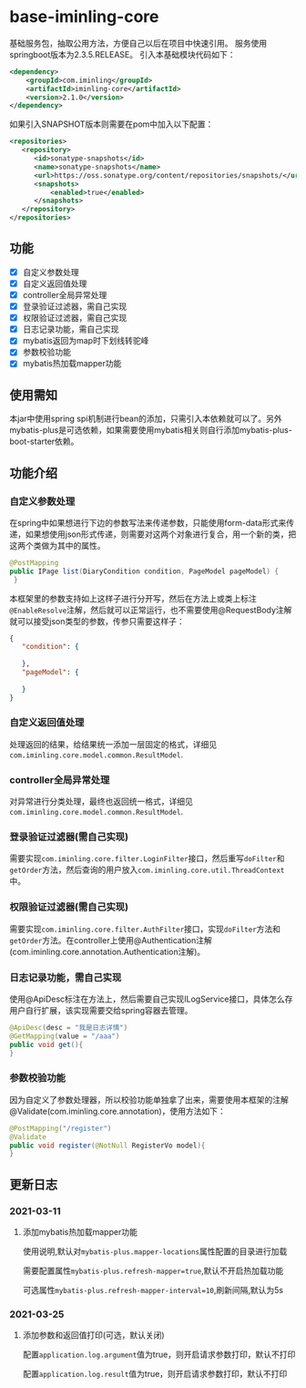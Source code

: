 # base-iminling-core
基础服务包，抽取公用方法，方便自己以后在项目中快速引用。
服务使用springboot版本为2.3.5.RELEASE。
引入本基础模块代码如下：
```xml
<dependency>
    <groupId>com.iminling</groupId>
    <artifactId>iminling-core</artifactId>
    <version>2.1.0</version>
</dependency>
```
如果引入SNAPSHOT版本则需要在pom中加入以下配置：
```xml
<repositories>
   <repository>
      <id>sonatype-snapshots</id>
      <name>sonatype-snapshots</name>
      <url>https://oss.sonatype.org/content/repositories/snapshots/</url>
      <snapshots>
          <enabled>true</enabled>
      </snapshots>
   </repository>
</repositories>
```
## 功能
- [x] 自定义参数处理
- [x] 自定义返回值处理 
- [x] controller全局异常处理
- [x] 登录验证过滤器，需自己实现
- [x] 权限验证过滤器，需自己实现
- [x] 日志记录功能，需自己实现
- [x] mybatis返回为map时下划线转驼峰
- [x] 参数校验功能
- [x] mybatis热加载mapper功能

## 使用需知
本jar中使用spring spi机制进行bean的添加，只需引入本依赖就可以了。另外mybatis-plus是可选依赖，如果需要使用mybatis相关则自行添加mybatis-plus-boot-starter依赖。

## 功能介绍
### 自定义参数处理
在spring中如果想进行下边的参数写法来传递参数，只能使用form-data形式来传递，如果想使用json形式传递，则需要对这两个对象进行复合，用一个新的类，把这两个类做为其中的属性。
```java
@PostMapping
public IPage list(DiaryCondition condition, PageModel pageModel) {
 }
```
本框架里的参数支持如上这样子进行分开写，然后在方法上或类上标注`@EnableResolve`注解，然后就可以正常运行，也不需要使用@RequestBody注解就可以接受json类型的参数，传参只需要这样子：
```json
{
   "condition": {
      
   },
   "pageModel": {
      
   }
}
```

### 自定义返回值处理
处理返回的结果，给结果统一添加一层固定的格式，详细见`com.iminling.core.model.common.ResultModel`.

### controller全局异常处理
对异常进行分类处理，最终也返回统一格式，详细见`com.iminling.core.model.common.ResultModel`.

### 登录验证过滤器(需自己实现)
需要实现`com.iminling.core.filter.LoginFilter`接口，然后重写`doFilter`和`getOrder`方法，然后查询的用户放入`com.iminling.core.util.ThreadContext`中。

### 权限验证过滤器(需自己实现)
需要实现`com.iminling.core.filter.AuthFilter`接口，实现`doFilter`方法和`getOrder`方法。在controller上使用@Authentication注解(com.iminling.core.annotation.Authentication注解)。

### 日志记录功能，需自己实现
使用@ApiDesc标注在方法上，然后需要自己实现ILogService接口，具体怎么存用户自行扩展，该实现需要交给spring容器去管理。
```java
@ApiDesc(desc = "我是日志详情")
@GetMapping(value = "/aaa")
public void get(){
}
```
### 参数校验功能
因为自定义了参数处理器，所以校验功能单独拿了出来，需要使用本框架的注解@Validate(com.iminling.core.annotation)，使用方法如下：
```java
@PostMapping("/register")
@Validate
public void register(@NotNull RegisterVo model){
}
```

## 更新日志
### 2021-03-11
1. 添加mybatis热加载mapper功能

    使用说明,默认对`mybatis-plus.mapper-locations`属性配置的目录进行加载
   
    需要配置属性`mybatis-plus.refresh-mapper=true`,默认不开启热加载功能
   
    可选属性`mybatis-plus.refresh-mapper-interval=10`,刷新间隔,默认为5s
### 2021-03-25
1. 添加参数和返回值打印(可选，默认关闭)

   配置`application.log.argument`值为true，则开启请求参数打印，默认不打印

   配置`application.log.result`值为true，则开启请求参数打印，默认不打印